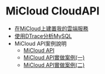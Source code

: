 MiCloud CloudAPI
===

* [在MiCloud上建置我的雲端服務](#)
* [使用DTrace分析MySQL](#)
* MiCloud API案例說明
  * [MiCloud API](#)
  * [MiCloud API實做案例(一)](#)
  * [MiCloud API實做案例(二)](#)

